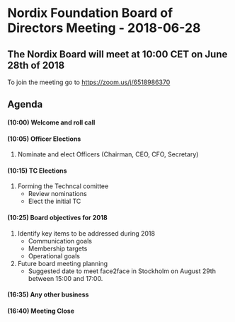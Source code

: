 # Nordix Foundation Board of Directors Meeting - 2018-06-28

## The Nordix Board will meet at 10:00 CET on June 28th of 2018
To join the meeting go to https://zoom.us/j/6518986370
  
##  Agenda
#### (10:00) Welcome and roll call
#### (10:05) Officer Elections
  1. Nominate and elect Officers (Chairman, CEO, CFO, Secretary)
#### (10:15) TC Elections
  1. Forming the Techncal comittee
      * Review nominations
      * Elect the initial TC
#### (10:25) Board objectives for 2018
  1. Identify key items to be addressed during 2018
      * Communication goals
      * Membership targets
      * Operational goals
  1. Future board meeting planning 
      * Suggested date to meet face2face in Stockholm on August 29th between 15:00 and 17:00.
#### (16:35) Any other business
#### (16:40) Meeting Close
